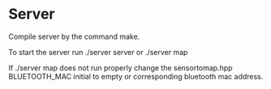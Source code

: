 # Server

Compile server by the command make.

To start the server run ./server server
or ./server map

If ./server map does not run properly change the sensortomap.hpp BLUETOOTH_MAC initial to empty or corresponding bluetooth mac address.